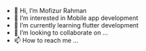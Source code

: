 - 👋 Hi, I’m Mofizur Rahman 
- 👀 I’m interested in Mobile app development 
- 🌱 I’m currently learning flutter development 
- 💞️ I’m looking to collaborate on ...
- 📫 How to reach me ...

<!---
mofizur11/mofizur11 is a ✨ special ✨ repository because its `README.md` (this file) appears on your GitHub profile.
You can click the Preview link to take a look at your changes.
--->
